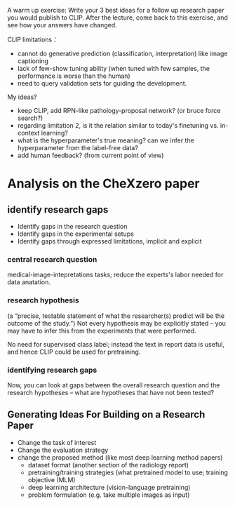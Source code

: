 A warm up exercise: Write your 3 best ideas for a follow up research paper you would publish to CLIP. After the lecture, come back to this exercise, and see how your answers have changed.



CLIP limitations：

+ cannot do generative prediction (classification, interpretation) like image captioning
+ lack of few-show tuning ability (when tuned with few samples, the performance is worse than the human)
+ need to query validation sets for guiding the development.

My ideas?
+ keep CLIP, add RPN-like pathology-proposal network?  (or bruce force search?)
+ regarding limitation 2, is it the relation similar to today's finetuning vs. in-context learning?
+ what is the hyperparameter's true meaning? can we infer the hyperparameter from the label-free data?
+ add human feedback? (from current point of view)

# Analysis on the CheXzero paper 
## identify research gaps

+ Identify gaps in the research question
+ Identify gaps in the experimental setups
+ Identify gaps through expressed limitations, implicit and explicit
### central research question
medical-image-intepretations tasks; reduce the experts's labor needed for data anatation.

### research hypothesis

(a “precise, testable statement of what the researcher(s) predict will be the outcome of the study.”) 
Not every hypothesis may be explicitly stated – you may have to infer this from the experiments that were performed.

No need for supervised class label; instead the text in report data is useful, and hence CLIP could be used for pretraining.

### identifying research gaps
Now, you can look at gaps between the overall research question and the research hypotheses – what are hypotheses that have not been tested?


## Generating Ideas For Building on a Research Paper

+ Change the task of interest
+ Change the evaluation strategy
+ change the proposed method (like most deep learning method papers)
  + dataset format (another section of the radiology report)
  + pretraining/training strategies (what pretrained model to use; training objective (MLM)
  + deep learning architecture (vision-language pretraining)
  + problem formulation (e.g. take multiple images as input)
